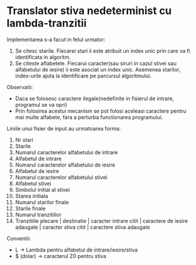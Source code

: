 # Translator stiva nedeterminist cu lambda-tranzitii

Implementarea s-a facut in felul urmator: 
1. Se citesc starile. Fiecarei stari ii este atribuit un index unic prin care va fi identificata in algoritm.
2. Se citeste aflabetele. Fiecarui caracter(sau siruri in cazul stivei sau alfabetului de iesire) ii este asociat un index unic. 
Asemenea starilor, index-urile ajuta la identificare pe parcursul algoritmului. 

Observatii:
- Daca se folosesc caractere ilegale(nedefinite in fisierul de intrare, programul se va opri)
- Prin folosirea acestui mecanism se pot folosi aceleasi caractere pentru mai multe alfabete, fara a perturba functionarea programului.



Liniile unui fisier de input au urmatoarea forma:

1. Nr stari
2. Starile
3. Numarul caracterelor alfabetului de intrare
4. Alfabetul de intrare
5. Numarul caracterelor alfabetului de iesire
6. Alfabetul de iesire
7. Numarul caracterelor alfabetului stivei
8. Alfabetul stivei
9. Simbolul initial al stivei
10. Starea initiala
11. Numarul starilor finale
12. Starile finale
13. Numarul tranzitiilor
14. Tranzitiile
    plecare | destinatie | caracter intrare citit |  caractere de iesire adaugate | caracter stiva citit | caractere stiva adaugate


Conventii:
- L -> Lambda pentru alfabetul de intrare/iesire/stiva
- $ (dolar) -> caracterul Z0 pentru stiva

